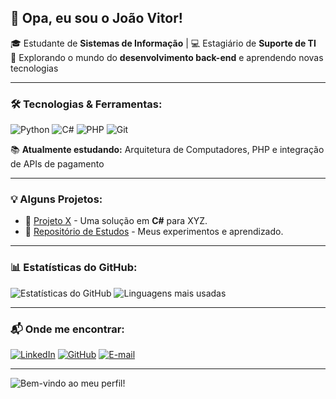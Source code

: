 ## 👋 Opa, eu sou o João Vitor!  

🎓 Estudante de **Sistemas de Informação** | 💻 Estagiário de **Suporte de TI**  
🚀 Explorando o mundo do **desenvolvimento back-end** e aprendendo novas tecnologias  

---

### 🛠️ Tecnologias & Ferramentas:

![Python](https://img.shields.io/badge/-Python-3776AB?style=flat&logo=python&logoColor=white)
![C#](https://img.shields.io/badge/-C%23-239120?style=flat&logo=c-sharp&logoColor=white)
![PHP](https://img.shields.io/badge/-PHP-777BB4?style=flat&logo=php&logoColor=white)
![Git](https://img.shields.io/badge/-Git-F05032?style=flat&logo=git&logoColor=white)

📚 **Atualmente estudando:** Arquitetura de Computadores, PHP e integração de APIs de pagamento  

---

### 💡 Alguns Projetos:

- 🚀 [Projeto X](https://github.com/seuusuario/projeto-x) - Uma solução em **C#** para XYZ.
- 📖 [Repositório de Estudos](https://github.com/seuusuario/estudos) - Meus experimentos e aprendizado.

---

### 📊 Estatísticas do GitHub:

![Estatísticas do GitHub](https://github-readme-stats.vercel.app/api?username=seuusuario&show_icons=true&theme=dark)
![Linguagens mais usadas](https://github-readme-stats.vercel.app/api/top-langs/?username=seuusuario&layout=compact&theme=dark)

---

### 📬 Onde me encontrar:

[![LinkedIn](https://img.shields.io/badge/-LinkedIn-0077B5?style=flat&logo=linkedin&logoColor=white)](https://linkedin.com/in/seuusuario)
[![GitHub](https://img.shields.io/badge/-GitHub-181717?style=flat&logo=github&logoColor=white)](https://github.com/seuusuario)
[![E-mail](https://img.shields.io/badge/-Email-D14836?style=flat&logo=gmail&logoColor=white)](mailto:seuemail@email.com)

---

![Bem-vindo ao meu perfil!](https://media.giphy.com/media/hvRJCLFzcasrR4ia7z/giphy.gif)
